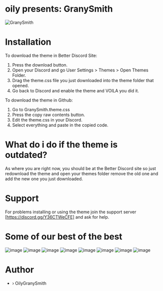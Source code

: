 # oily presents:   GranySmith
![GranySmith](https://i.imgur.com/xoXPX3s.png)

# Installation
To download the theme in Better Discord Site:
1. Press the download button.
2. Open your Discord and go User Settings > Themes > Open Themes Folder.
3. Drag the theme.css file you just downloaded into the theme folder that opened.
4. Go back to Discord and enable the theme and VOILA you did it.

To download the theme in Github:
1. Go to GranySmith.theme.css
2. Press the copy raw contents button.
3. Edit the theme.css in your Discord.
4. Select everything and paste in the copied code.

# What do i do if the theme is outdated?
As where you are right now, you should be at the Better Discord site so just redownload the theme and open your themes folder remove the old one and add the new one you just downloaded.

# Support
For problems installing or using the theme join the support server [https://discord.gg/Y36CTWeCFE] and ask for help.

# Some of our best of the best
![image](https://i.imgur.com/IO1pb3q.png)
![image](https://i.imgur.com/LOU6Jy0.png)
![image](https://i.imgur.com/qD5zELx.png)
![image](https://i.imgur.com/TMTr2Ju.png)
![image](https://i.imgur.com/Gbb9uG0.png)
![image](https://i.imgur.com/EJT4DF3.png)
![image](https://i.imgur.com/q937Rcn.png)
![image](https://i.imgur.com/1Mjcfmp.png)

# Author
- › OilyGranySmith
